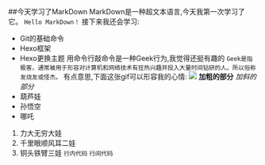 ##今天学习了MarkDown
MarkDown是一种超文本语言,今天我第一次学习了它。
`Hello MarkDown！`
接下来我还会学习:
* Git的基础命令
* Hexo框架
* Hexo更换主题
用命令行敲命令是一种Geek行为,我觉得还挺有趣的
```Geek是指极客，通常被用于形容对计算机和网络技术有狂热兴趣并投入大量时间钻研的人。所以俗称发烧友或怪杰。```
有点意思,下面这张gif可以形容我的心情:
![](https://qgt-style.oss-cn-hangzhou.aliyuncs.com/newcoursep4/g1/g1-2-2/tenor.gif)
**加粗的部分**
*加斜的部分*
* 葫芦娃
* 孙悟空
* 哪吒

1. 力大无穷大娃
1. 千里眼顺风耳二娃
1. 铜头铁臂三娃
`行内代码`
```行间代码```
